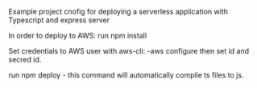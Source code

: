 Example project cnofig for deploying a serverless application with Typescript and express server

In order to deploy to AWS:
run npm install

Set credentials to AWS user with aws-cli:
-aws configure
then set id and secred id.

run npm deploy - this command will automatically compile ts files to js.
